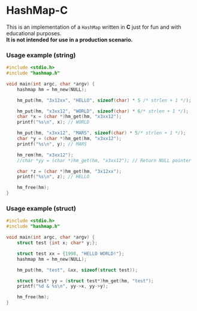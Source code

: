 # HashMap-C
This is an implementation of a `HashMap` written in **C** just for fun and with educational purposes.  
**It is not intended for use in a production scenario.**

### Usage example (string)
```c
#include <stdio.h>
#include "hashmap.h"

void main(int argc, char *argv) {
    hashmap hm = hm_new(NULL);

    hm_put(hm, "3x12xx", "HELLO", sizeof(char) * 5 /* strlen + 1 */);

    hm_put(hm, "x3xx12", "WORLD", sizeof(char) * 6/* strlen + 1 */);
    char *x = (char *)hm_get(hm, "x3xx12");
    printf("%s\n", x); // WORLD

    hm_put(hm, "x3xx12", "MARS", sizeof(char) * 5/* strlen + 1 */);
    char *y = (char *)hm_get(hm, "x3xx12");
    printf("%s\n", y); // MARS

    hm_rem(hm, "x3xx12");
    //char *yy = (char *)hm_get(hm, "x3xx12"); // Return NULL pointer

    char *z = (char *)hm_get(hm, "3x12xx");
    printf("%s\n", z); // HELLO

    hm_free(hm);
}
```

### Usage example (struct)
```c
#include <stdio.h>
#include "hashmap.h"

void main(int argc, char *argv) {
    struct test {int x; char* y;};

    struct test xx = {1998, "HELLO WORLD!"};
    hashmap hm = hm_new(NULL);

    hm_put(hm, "test", &xx, sizeof(struct test));

    struct test* yy = (struct test*)hm_get(hm, "test");
    printf("%d & %s\n", yy->x, yy->y);

    hm_free(hm);
}
```
